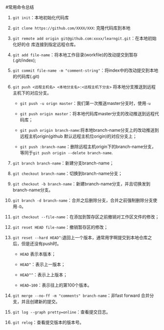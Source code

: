 #常用命令总结

1. `git init`：本地初始化代码库

2. `git clone https://github.com/XXXX/XXX`: 克隆代码库到本地

3. `git remote add origin git@github.com:xxxx/learngit.git`：在本地初始化好的仓
    库连接到指定远程仓库。

4. `git add file-name`：将本地工作目录(workfile)的改动提交到暂存(.git/index);

5. `git commit file-name -m "comment-string"`：将index中的改动提交到本地的代码库(.git)

6. `git push <远程主机名> <本地分支名>:<远程主机下分支>` 将本地分支推送到远程主机下的对应分支。
    + `git push -u orign master`：我们第一次推送master分支时，使用`-u`

    + `git push origin master`：将本地代码库master分支的改动推送到远程代码库；

    + `git push origin branch-name`:将本地branch-name分支上的改动推送到远程主机origin(github 默认远程主机位origin)的对应分支上；

    + `git push :branch-name`：删除远程主机origin下的branch-name分支，等同于`git push origin --delete branch-name`.

7. `git branch branch-name`：新建分支branch-name；

8. `git checkout branch-name`：切换到branch-name分支；

9. `git checkout -b branch-name`：新建branch-name分支，并且切换发到branch-name分支。

10. `git branch -d branch-name`：合并之后删除分支，合并之前强制删除分支使用`-D`。 

11. `git checkout --file-name`：在添加到暂存区之前撤销对工作区文件的修改；

12. `git reset HEAD file-name`：撤销暂存区的修改；

13. `git reset --hard HEAD^`:退回上一个版本，通常用字啊提交到本地仓库之后，但是还没有push时。

    + `HEAD` 表示本版本；

    + `HEAD^`：表示上一版本；

    + `HEAD^^`：表示上上版本；

    + `HEAD~100`：表示往上的第100个版本。

14. `git merge --no-ff -m "comments" branch-name`：非fast forward 合并分支，并且创建新的提交。

15. `git log --graph pretty=online`：查看提交日志。

16. `git relog`：查看提交版本的版本号。 